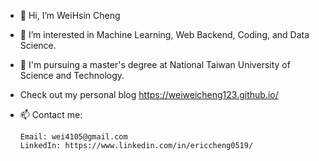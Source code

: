 - 👋 Hi, I’m WeiHsin Cheng
- 👀 I’m interested in Machine Learning, Web Backend, Coding, and Data Science.
- 🌱 I'm pursuing a master's degree at National Taiwan University of Science and Technology.
- Check out my personal blog   https://weiweicheng123.github.io/

- 📫 Contact me:
      
      Email: wei4105@gmail.com
      LinkedIn: https://www.linkedin.com/in/ericcheng0519/

<!---
WeiWeiCheng123/WeiWeiCheng123 is a ✨ special ✨ repository because its `README.md` (this file) appears on your GitHub profile.
You can click the Preview link to take a look at your changes.
--->

